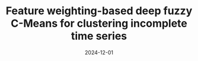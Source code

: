 ---
title: "Feature weighting-based deep fuzzy C-Means for clustering incomplete time series"
collection: publications
permalink: /publication/paper-16_Feature_weighting-based_deep_fuzzy_C-Means
date: 2024-12-01
venue: 'IEEE TRANSACTIONS ON FUZZY SYSTEMS'
link: 'https://ieeexplore.ieee.org/abstract/document/10689343/'
paperurl: '/files/paper-16_Feature_weighting-based_deep_fuzzy_C-Means/paper.pdf'
github: 'https://github.com/Du-Team/EEDFC'
code: '/files/paper-16_Feature_weighting-based_deep_fuzzy_C-Means/cite.bib'
citation: 'Yurui Li, Mingjing Du<sup>*</sup>, Wenbin Zhang, Xiang Jiang, Yongquan Dong. Feature weighting-based deep fuzzy C-Means for clustering incomplete time series. <i>IEEE Transactions on Fuzzy Systems</i>, 2024, 32 (12): 6835 - 6847.'
---